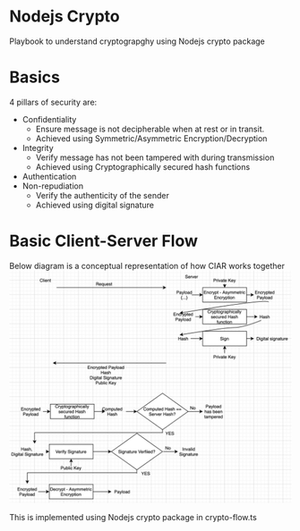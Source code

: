 # Nodejs Crypto
Playbook to understand cryptograpghy using Nodejs crypto package

# Basics
4 pillars of security are: 
 - Confidentiality
    - Ensure message is not decipherable when at rest or in transit. 
    - Achieved using Symmetric/Asymmetric Encryption/Decryption
 - Integrity
    - Verify message has not been tampered with during transmission
    - Achieved using Cryptographically secured hash functions
 - Authentication
 - Non-repudiation
    - Verify the authenticity of the sender
    - Achieved using digital signature

# Basic Client-Server Flow
Below diagram is a conceptual representation of how CIAR works together
![Crypto Flow](https://github.com/fshaikh/crypto-play/blob/master/images/Basic%20Crypto%20Flow.png)

This is implemented using Nodejs crypto package in crypto-flow.ts



